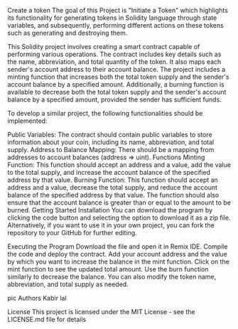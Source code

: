 Create a token
The goal of this Project is "Initiate a Token" which highlights its functionality for generating tokens in Solidity language through state variables, and subsequently, performing different actions on these tokens such as generating and destroying them.

This Solidity project involves creating a smart contract capable of performing various operations. The contract includes key details such as the name, abbreviation, and total quantity of the token. It also maps each sender's account address to their account balance. The project includes a minting function that increases both the total token supply and the sender's account balance by a specified amount. Additionally, a burning function is available to decrease both the total token supply and the sender's account balance by a specified amount, provided the sender has sufficient funds.

To develop a similar project, the following functionalities should be implemented:

Public Variables: The contract should contain public variables to store information about your coin, including its name, abbreviation, and total supply.
Address to Balance Mapping: There should be a mapping from addresses to account balances (address => uint).
Functions
Minting Function: This function should accept an address and a value, add the value to the total supply, and increase the account balance of the specified address by that value.
Burning Function: This function should accept an address and a value, decrease the total supply, and reduce the account balance of the specified address by that value. The function should also ensure that the account balance is greater than or equal to the amount to be burned.
Getting Started
Installation
You can download the program by clicking the code button and selecting the option to download it as a zip file. Alternatively, if you want to use it in your own project, you can fork the repository to your GitHub for further editing.

Executing the Program
Download the file and open it in Remix IDE.
Compile the code and deploy the contract.
Add your account address and the value by which you want to increase the balance in the mint function.
Click on the mint function to see the updated total amount.
Use the burn function similarly to decrease the balance.
You can also modify the token name, abbreviation, and total supply as needed.

pic
Authors
Kabir lal

License
This project is licensed under the MIT License - see the LICENSE.md file for details
